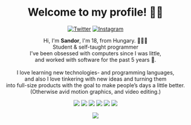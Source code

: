 <h1 align="center">Welcome to my profile! 👋🏻</h1>

<p align="center">
<a href="https://twitter.com/visionbysndr">
<img src="https://img.shields.io/badge/-Twitter-%231DA1F2" alt="Twitter" /></a> 
<a href="https://instagram.com/sndrkrly">
<img src="https://img.shields.io/badge/-Instagram-%23eb13a5" alt="Instagram" /></a> 
</p>


<p align="center">
Hi, I'm <b>Sandor</b>, I'm 18, from Hungary. 👨🏻‍💻 <br>
Student & self-taught programmer <br>
I’ve been obsessed with computers since I was little, <br> and worked with software for the past 5 years 🎥. <br>
<br>
I love learning new technologies- and programming languages, <br> and also I love tinkering with new ideas and turning them <br> into full-size products with the goal to make people’s days a little better. 
<br>
(Otherwise avid motion graphics, and video editing.)
</p>

<p align="center">
<img src="https://img.shields.io/badge/-HTML5-darkred?style=flat-rounded&logo=html5"/>
<img src="https://img.shields.io/badge/-CSS3-blue?style=flat-rounded&logo=css3"/>
<img src="https://img.shields.io/badge/-React-darkblue?style=flat-rounded&logo=react"/>
<img src="https://img.shields.io/badge/-Vue-black?style=flat-rounded&logo=vue.js"/>
<img src="https://img.shields.io/badge/-Lua-darkblue?style=flat-rounded&logo=lua"/>
<img src="https://img.shields.io/badge/-MySQL-lightblue?style=flat-rounded&logo=mysql"/>
</p>

<p align="center">
<img src="https://github-readme-stats.vercel.app/api/?username=sndrkrly&show_icons=true&title_color=fff&icon_color=3f3c3e&text_color=ffffff&bg_color=0d1011"><br>
</p>

